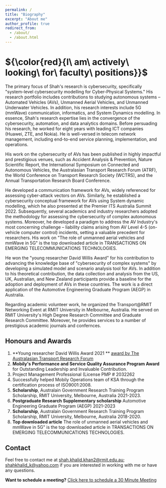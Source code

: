 ```yaml
---
permalink: /
title: "Biography"
excerpt: "About me"
author_profile: true
redirect_from: 
  - /about/
  - /about.html
---
```


 #  ${\color{red}{I\ am\ actively\ looking\ for\ faculty\ positions}}$

<!--  #  ${\color{red}{I\ am\ actively\ looking\ for\ tenure-track\ faculty\ positions}}$ -->


<!-- Usman Naseem is expected to complete his Ph.D. by the end of 2022 from the [The University of Sydney, Australia](https://www.sydney.edu.au/engineering/schools/school-of-computer-science.html), under the supervision of [Prof. Jinman Kim](https://www.sydney.edu.au/engineering/about/our-people/academic-staff/jinman-kim.html), [Prof. Adam G. Dunn](https://www.sydney.edu.au/medicine-health/about/our-people/academic-staff/adam-dunn.html), and [Dr. Matloob Khushi](https://www.sydney.edu.au/engineering/about/our-people/academic-staff/matloob-khushi.html).  Usman obtained his Masters in Analytics (Research) from the [University of Technology Sydney, Australia](https://www.uts.edu.au/about/faculty-engineering-and-information-technology/computer-science), under the supervision of [Prof. Longbing Cao](https://profiles.uts.edu.au/Longbing.Cao) and [Prof. Kaska Musial](https://profiles.uts.edu.au/Katarzyna.Musial-Gabrys).
 -->

The primary focus of Shah's research is cybersecurity, specifically "system-level cybersecurity modelling for Cyber-Physical Systems." His research portfolio includes contributions to studying autonomous systems – Automated Vehicles (AVs), Unmanned Aerial Vehicles, and Unmanned Underwater Vehicles. In addition, his research interests include 5G (mmWave) communication, informatics, and System Dynamics modelling. In essence, Shah's research expertise lies in the convergence of the cybersecurity, automation, and data analytics domains. Before persuading his research, he worked for eight years with leading ICT companies (Huawei, ZTE, and Nokia). He is well-versed in telecom network management, including end-to-end service planning, implementation, and operations.


His work on the cybersecurity of AVs has been published in highly impactful and prestigious venues, such as Accident Analysis & Prevention, Nature Scientific Report, the International Symposium on Connected and Autonomous Vehicles, the Australasian Transport Research Forum (ATRF), the World Conference on Transport Research Society (WCTRS), and the Annual Transportation Research Board Conference.


He developed a communication framework for AVs, widely referenced for assessing cyber-attack vectors on AVs. Similarly, he established a cybersecurity conceptual framework for AVs using System dynamic modelling, which he also presented at the Premier ITS Australia Summit 2022. Subsequently, several academics and industry researchers adopted the methodology for assessing the cybersecurity of complex autonomous systems. Moreover, he developed a paradigm to address the AV Industry's most concerning challenge – liability claims arising from AV Level 4-5 (on-vehicle computer control) incidents, setting a valuable precedent for researchers. His work on "The role of unmanned aerial vehicles and mmWave in 5G" is the top downloaded article in TRANSACTIONS ON EMERGING TELECOMMUNICATIONS TECHNOLOGIES.


He won the "young researcher David Willis Award" for his contribution to advancing the knowledge base of "cybersecurity of complex systems" by developing a simulated model and scenario analysis tool for AVs. In addition to his theoretical contribution, the data collection and analysis from the US, UK, Australian, and New Zealand participants provide a baseline for the adoption and deployment of AVs in these countries. The work is a direct application of the Automotive Engineering Graduate Program (AEGP) in Australia.


Regarding academic volunteer work, he organized the Transport@RMIT Networking Event at RMIT University in Melbourne, Australia. He served on RMIT University's High Degree Research Committee and Graduate Research Committee. Moreover, he provides services to a number of prestigious academic journals and confernces.




<!-- Usman Naseem is a Ph.D. candidate at the [School of Computer Science, The University of Sydney, Australia](https://www.sydney.edu.au/engineering/schools/school-of-computer-science.html), under the supervision of [Prof. Jinman Kim](https://www.sydney.edu.au/engineering/about/our-people/academic-staff/jinman-kim.html), [Prof. Adam G. Dunn](https://www.sydney.edu.au/medicine-health/about/our-people/academic-staff/adam-dunn.html), and [Dr. Matloob Khushi](https://www.sydney.edu.au/engineering/about/our-people/academic-staff/matloob-khushi.html).  Usman obtained his Masters in Analytics (Research) from the [School of Computer Science, University of Technology Sydney, Australia](https://www.uts.edu.au/about/faculty-engineering-and-information-technology/computer-science), in 2020 under the supervision of [Prof. Longbing Cao](https://profiles.uts.edu.au/Longbing.Cao) and [Prof. Kaska Musial](https://profiles.uts.edu.au/Katarzyna.Musial-Gabrys). Before joining academia, he worked in leading ICT companies like [Alcatel-Lucent](https://www.al-enterprise.com/en) and [Nokia](https://www.nokia.com/networks/) for 9+ years in various roles. Usman is also a Research Associate at the Telehealth and Technology Center, Nepean Hospital, Australia.
 -->
<!-- His primary research is in the intersection of **machine learning** and **natural language processing** for _social media analytics_ and _biomedical/health informatics_. 
 -->
<!-- His research aims to improve data-driven decision support algorithms -->

<!-- extract unstructured information from clinical records and social media postings to elucidate data patterns, trends, and relationships that can aid the discovery process in pharmacoepidemiology, clinical research, and public health monitoring and surveillance.

improve to improve data-driven decision support algorithms ata science and analytics-driven decision-support. 

health literacy, evidence-informed decision making, and health behaviors by monitoring how evidence and misinformation are taken up in different communities
 -->

<!-- His main research interests include Natural Language Processing and Machine Learning, with a focus on Social-Media Analysis, Computational Health Informatics, and Medical Image Analysis.   -->

<!-- My research question is around how we can improve the text represnetation to understand useful insights from user-genrated text from the text, I 
This is the front page of a website that is powered by the [academicpages template](https://github.com/academicpages/academicpages.github.io) and hosted on GitHub pages. [GitHub pages](https://pages.github.com) is a free service in which websites are built and hosted from code and data stored in a GitHub repository, automatically updating when a new commit is made to the respository. This template was forked from the [Minimal Mistakes Jekyll Theme](https://mmistakes.github.io/minimal-mistakes/) created by Michael Rose, and then extended to support the kinds of content that academics have: publications, talks, teaching, a portfolio, blog posts, and a dynamically-generated CV. You can fork [this repository](https://github.com/academicpages/academicpages.github.io) right now, modify the configuration and markdown files, add your own PDFs and other content, and have your own site for free, with no ads! An older version of this template powers my own personal website at [stuartgeiger.com](http://stuartgeiger.com), which uses [this Github repository](https://github.com/staeiou/staeiou.github.io). -->

## Honours and Awards

<!-- A data-driven personal website -->


1. **Young researcher David Willis Award 2021 ** [award by The Australasian Transport Research Forum](https://australasiantransportresearchforum.org.au/history-of-the-atrf/)
2. **Mobily's Performance and Service Quality Assurance Program Award** for Outstanding Leadership and Invaluable Contribution.
3. Project Management Professional (License PMP # 2032262
4. Successfully helped Mobily Operations team of KSA through the certification process of ISO9001:2008.
5. **Scholarship**, Australain Government Research Training Program Scholarship, RMIT University, Melbourne, Australia  2021-2023.
6. **Postgraduate Research Supplementary scholarship** Automotive Engineering Graduate Program (AEGP) 2021-2023
8. **Scholarship**, Australain Government Research Training Program Scholarship, RMIT University, Melbourne, Australia 2018-2020.
9. **Top downloaded article** The role of unmanned aerial vehicles and mmWave in 5G" is the top downloaded article in TRANSACTIONS ON EMERGING TELECOMMUNICATIONS TECHNOLOGIES.


<!-- 7. **Nominated for Best Transactions Paper Award** by IEEE SMC Society  -->


<!-- 5. 6. 4. **NBMLHD Board Chair's Quality Award in Research and Innovation 2021**, "Understanding Patients' Sentiments in remote care settings", Nepean Blue Mountains Local Health District (NBMLHD), Sydney, NSW, 2020. -->
<!-- **Collaboration** -->



## Contact

Feel free to contact me at shah.khalid.khan2@rmit.edu.au; shahkhalid_k@yahoo.com if you are interested in working with me or have any questions.

<!-- <script type="text/javascript" async src="https://static.zcal.co/embed/v1/embed.js"></script> -->

**Want to schedule a meeting?** <a href="https://zcal.co/i/eKQ5SiB_">Click here to schedule a 30 Minute Meeting</a>
<!-- <div class="zcal-inline-widget"><a href="https://zcal.co/i/eKQ5SiB_">Click here to schedule a 30 Minute Meeting - Schedule a meeting</a></div> -->
<!-- **For meeting** -->
<!--  <div class="zcal-inline-widget"><a href="https://zcal.co/i/eKQ5SiB_">30 Minute Meeting - Schedule a meeting</a></div> -->



<!-- Like many other Jekyll-based GitHub Pages templates, academicpages makes you separate the website's content from its form. The content & metadata of your website are in structured markdown files, while various other files constitute the theme, specifying how to transform that content & metadata into HTML pages. You keep these various markdown (.md), YAML (.yml), HTML, and CSS files in a public GitHub repository. Each time you commit and push an update to the repository, the [GitHub pages](https://pages.github.com/) service creates static HTML pages based on these files, which are hosted on GitHub's servers free of charge.

Many of the features of dynamic content management systems (like Wordpress) can be achieved in this fashion, using a fraction of the computational resources and with far less vulnerability to hacking and DDoSing. You can also modify the theme to your heart's content without touching the content of your site. If you get to a point where you've broken something in Jekyll/HTML/CSS beyond repair, your markdown files describing your talks, publications, etc. are safe. You can rollback the changes or even delete the repository and start over -- just be sure to save the markdown files! Finally, you can also write scripts that process the structured data on the site, such as [this one](https://github.com/academicpages/academicpages.github.io/blob/master/talkmap.ipynb) that analyzes metadata in pages about talks to display [a map of every location you've given a talk](https://academicpages.github.io/talkmap.html).

Getting started
======
1. Register a GitHub account if you don't have one and confirm your e-mail (required!)
1. Fork [this repository](https://github.com/academicpages/academicpages.github.io) by clicking the "fork" button in the top right. 
1. Go to the repository's settings (rightmost item in the tabs that start with "Code", should be below "Unwatch"). Rename the repository "[your GitHub username].github.io", which will also be your website's URL.
1. Set site-wide configuration and create content & metadata (see below -- also see [this set of diffs](http://archive.is/3TPas) showing what files were changed to set up [an example site](https://getorg-testacct.github.io) for a user with the username "getorg-testacct")
1. Upload any files (like PDFs, .zip files, etc.) to the files/ directory. They will appear at https://[your GitHub username].github.io/files/example.pdf.  
1. Check status by going to the repository settings, in the "GitHub pages" section

Site-wide configuration
------
The main configuration file for the site is in the base directory in [_config.yml](https://github.com/academicpages/academicpages.github.io/blob/master/_config.yml), which defines the content in the sidebars and other site-wide features. You will need to replace the default variables with ones about yourself and your site's github repository. The configuration file for the top menu is in [_data/navigation.yml](https://github.com/academicpages/academicpages.github.io/blob/master/_data/navigation.yml). For example, if you don't have a portfolio or blog posts, you can remove those items from that navigation.yml file to remove them from the header. 

Create content & metadata
------
For site content, there is one markdown file for each type of content, which are stored in directories like _publications, _talks, _posts, _teaching, or _pages. For example, each talk is a markdown file in the [_talks directory](https://github.com/academicpages/academicpages.github.io/tree/master/_talks). At the top of each markdown file is structured data in YAML about the talk, which the theme will parse to do lots of cool stuff. The same structured data about a talk is used to generate the list of talks on the [Talks page](https://academicpages.github.io/talks), each [individual page](https://academicpages.github.io/talks/2012-03-01-talk-1) for specific talks, the talks section for the [CV page](https://academicpages.github.io/cv), and the [map of places you've given a talk](https://academicpages.github.io/talkmap.html) (if you run this [python file](https://github.com/academicpages/academicpages.github.io/blob/master/talkmap.py) or [Jupyter notebook](https://github.com/academicpages/academicpages.github.io/blob/master/talkmap.ipynb), which creates the HTML for the map based on the contents of the _talks directory).

**Markdown generator**

I have also created [a set of Jupyter notebooks](https://github.com/academicpages/academicpages.github.io/tree/master/markdown_generator
) that converts a CSV containing structured data about talks or presentations into individual markdown files that will be properly formatted for the academicpages template. The sample CSVs in that directory are the ones I used to create my own personal website at stuartgeiger.com. My usual workflow is that I keep a spreadsheet of my publications and talks, then run the code in these notebooks to generate the markdown files, then commit and push them to the GitHub repository.

How to edit your site's GitHub repository
------
Many people use a git client to create files on their local computer and then push them to GitHub's servers. If you are not familiar with git, you can directly edit these configuration and markdown files directly in the github.com interface. Navigate to a file (like [this one](https://github.com/academicpages/academicpages.github.io/blob/master/_talks/2012-03-01-talk-1.md) and click the pencil icon in the top right of the content preview (to the right of the "Raw | Blame | History" buttons). You can delete a file by clicking the trashcan icon to the right of the pencil icon. You can also create new files or upload files by navigating to a directory and clicking the "Create new file" or "Upload files" buttons. 

Example: editing a markdown file for a talk
![Editing a markdown file for a talk](/images/editing-talk.png)

For more info
------
More info about configuring academicpages can be found in [the guide](https://academicpages.github.io/markdown/). The [guides for the Minimal Mistakes theme](https://mmistakes.github.io/minimal-mistakes/docs/configuration/) (which this theme was forked from) might also be helpful. -->
